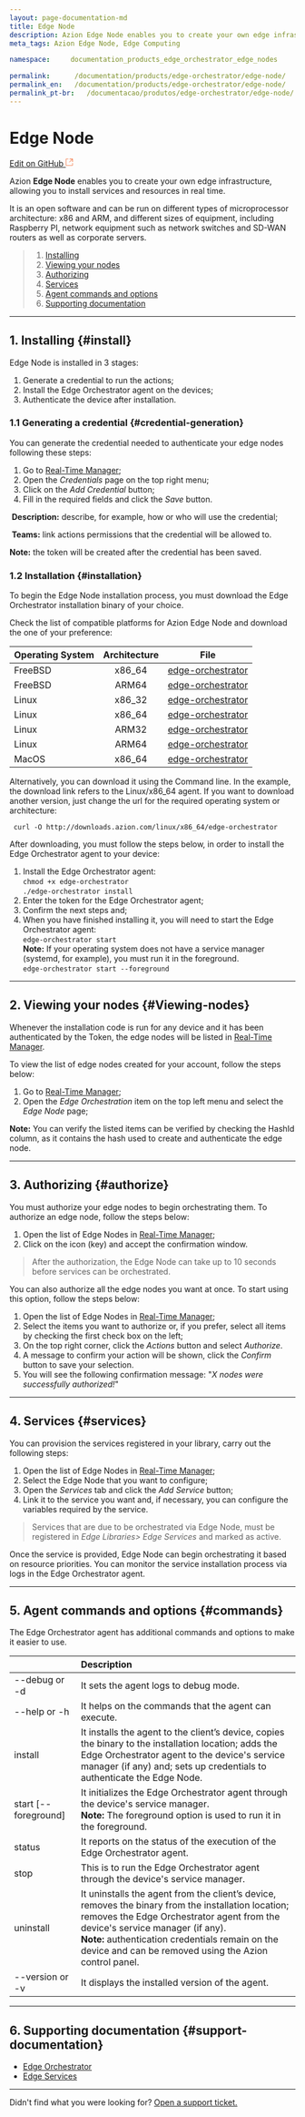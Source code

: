 ```yaml
---
layout: page-documentation-md
title: Edge Node
description: Azion Edge Node enables you to create your own edge infrastructure, allowing you to install services and resources in real time.
meta_tags: Azion Edge Node, Edge Computing

namespace:     documentation_products_edge_orchestrator_edge_nodes

permalink:      /documentation/products/edge-orchestrator/edge-node/
permalink_en:   /documentation/products/edge-orchestrator/edge-node/
permalink_pt-br:   /documentacao/produtos/edge-orchestrator/edge-node/
---
```

# Edge **Node**

[Edit on GitHub <svg width="14" height="14" xmlns="http://www.w3.org/2000/svg"><g fill="none" stroke="#F3652B"><path d="M4.81.71H.672v11.43H12.1V8.001" stroke-width=".8"/><path d="M6.87.786h5.155V5.94M6.31 6.5L12.026.786"/></g></svg>](https://github.com/aziontech/docs_en/edit/master/edge-orchestrator/edge-nodes/index.md)

Azion **Edge Node** enables you to create your own edge infrastructure, allowing you to install services and resources in real time.

It is an open software and can be run on different types of microprocessor architecture: x86 and ARM, and different sizes of equipment, including Raspberry PI, network equipment such as network switches and SD-WAN routers as well as corporate servers.

> 1. [Installing](#install)
> 2. [Viewing your nodes](#Viewing-nodes)
> 3. [Authorizing](#authorize)
> 5. [Services](#services)
> 5. [Agent commands and options](#commands)
> 6. [Supporting documentation](#support-documentation)

---

## 1. Installing {#install}

Edge Node is installed in 3 stages: 

1. Generate a credential to run the actions; 
2. Install the Edge Orchestrator agent on the devices;
3. Authenticate the device after installation.

### 1.1 Generating a credential {#credential-generation}

You can generate the credential needed to authenticate your edge nodes following these steps:	

1. Go to [Real-Time Manager](https://manager.azion.com/);
2. Open the *Credentials* page on the top right menu;
3. Click on the *Add Credential* button;
4. Fill in the required fields and click the *Save* button.

​	**Description:** describe, for example, how or who will use the credential;

​	**Teams:** link actions permissions that the credential will be allowed to.

**Note:** the token will be created after the credential has been saved.

### 1.2 Installation {#installation}

To begin the Edge Node installation process, you must download the Edge Orchestrator installation binary of your choice.

Check the list of compatible platforms for Azion Edge Node and download the one of your preference:

| Operating System | Architecture | File                                                         |
| :------------------ | :---------: | ------------------------------------------------------------ |
| FreeBSD             |    x86_64   | [edge-orchestrator](https://downloads.azion.com/stable/freebsd/x86_64/edge-orchestrator) |
| FreeBSD             |    ARM64    | [edge-orchestrator](https://downloads.azion.com/stable/freebsd/arm64/edge-orchestrator) |
| Linux               |   x86_32    | [edge-orchestrator](https://downloads.azion.com/stable/linux/x86_32/edge-orchestrator) |
| Linux               |   x86_64    | [edge-orchestrator](https://downloads.azion.com/stable/linux/x86_64/edge-orchestrator) |
| Linux               |    ARM32    | [edge-orchestrator](https://downloads.azion.com/stable/linux/arm32/edge-orchestrator) |
| Linux               |    ARM64    | [edge-orchestrator](https://downloads.azion.com/stable/linux/arm64/edge-orchestrator) |
| MacOS               |    x86_64   | [edge-orchestrator](https://downloads.azion.com/stable/darwin/x86_64/edge-orchestrator) |

Alternatively, you can download it using the Command line. In the example, the download link refers to the Linux/x86_64 agent. If you want to download another version, just change the url for the required operating system or architecture:

` curl -O http://downloads.azion.com/linux/x86_64/edge-orchestrator`

After downloading, you must follow the steps below, in order to install the Edge Orchestrator agent to your device:

1. Install the Edge Orchestrator agent:<br />
   `chmod +x edge-orchestrator`<br />
   `./edge-orchestrator install`
2. Enter the token for the Edge Orchestrator agent;
3. Confirm the next steps and;
4. When you have finished installing it, you will need to start the Edge Orchestrator agent:<br />
   `edge-orchestrator start`<br />
   **Note:** If your operating system does not have a service manager (systemd, for example), you must run it in the foreground.<br />
   `edge-orchestrator start --foreground`

---

## 2. Viewing your nodes {#Viewing-nodes}

Whenever the installation code is run for any device and it has been authenticated by the Token, the edge nodes will be listed in [Real-Time Manager](https://manager.azion.com/).

To view the list of edge nodes created for your account, follow the steps below:

1. Go to [Real-Time Manager](https://manager.azion.com/);
2. Open the *Edge Orchestration* item on the top left menu and select the *Edge Node* page;

**Note:** You can verify the listed items can be verified by checking the HashId column, as it contains the hash used to create and authenticate the edge node.

---

## 3. Authorizing {#authorize}

You must authorize your edge nodes to begin orchestrating them. To authorize an edge node, follow the steps below:

1. Open the list of Edge Nodes in [Real-Time Manager](https://manager.azion.com/);
2. Click on the icon (key) and accept the confirmation window.

> After the authorization, the Edge Node can take up to 10 seconds before services can be orchestrated.

You can also authorize all the edge nodes you want at once. To start using  this option, follow the steps below:

1. Open the list of Edge Nodes in [Real-Time Manager](https://manager.azion.com/);
2. Select the items you want to authorize or, if you prefer, select all items by checking the first check box on the left;
3. On the top right corner, click the *Actions* button and select *Authorize*.
4. A message to confirm your action will be shown, click the *Confirm* button to save your selection.
5. You will see the following confirmation message:  "*X nodes were successfully authorized!*"

---

## 4. Services {#services}

You can provision the services registered in your library, carry out the following steps:

1. Open the list of Edge Nodes in [Real-Time Manager](https://manager.azion.com/);
2. Select the Edge Node that you want to configure;
3. Open the *Services* tab and click the *Add Service* button;
4. Link it to the service you want and, if necessary, you can configure the variables required by the service.

> Services that are due to be orchestrated via Edge Node, must be registered in *Edge Libraries> Edge Services* and marked as active.

Once the service is provided, Edge Node can begin orchestrating it based on resource priorities. You can monitor the service installation process via logs in the Edge Orchestrator agent.

---

## 5. Agent commands and options {#commands}

The Edge Orchestrator agent has additional commands and options to make it easier to use.

|                      | Description                                                  |
| :------------------- | :----------------------------------------------------------- |
| --debug or -d        | It sets the agent logs to debug mode.                           |
| --help or -h         | It helps on the commands that the agent can execute.             |
| install              | It installs the agent to the client’s device, copies the binary to the installation location; adds the Edge Orchestrator agent to the device's service manager (if any) and; sets up credentials to authenticate the Edge Node. |
| start [--foreground] | It initializes the Edge Orchestrator agent through the device's service manager.<br /> **Note:** The foreground option is used to run it in the foreground. |
| status               | It reports on the status of the execution of the Edge Orchestrator agent. |
| stop                 | This is to run the Edge Orchestrator agent through the device's service manager. |
| uninstall            | It uninstalls the agent from the client’s device, removes the binary from the installation location; removes the Edge Orchestrator agent from the device's service manager (if any).<br />**Note:** authentication credentials remain on the device and can be removed using the Azion control panel. |
| --version or -v      | It displays the installed version of the agent.                  |

---

## 6. Supporting documentation {#support-documentation}

- [Edge Orchestrator](https://www.azion.com/en/documentation/products/edge-orchestrator)
- [Edge Services](https://www.azion.com/en/documentation/products/edge-orchestrator/edge-services)

---

Didn't find what you were looking for? [Open a support ticket.](https://tickets.azion.com/)
